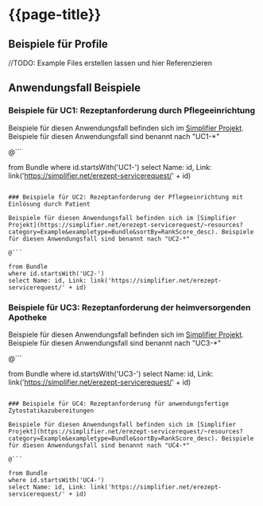 # {{page-title}}

## Beispiele für Profile

//TODO: Example Files erstellen lassen und hier Referenzieren

## Anwendungsfall Beispiele

### Beispiele für UC1: Rezeptanforderung durch Pflegeeinrichtung

Beispiele für diesen Anwendungsfall befinden sich im [Simplifier Projekt](https://simplifier.net/erezept-servicerequest/~resources?category=Example&exampletype=Bundle&sortBy=RankScore_desc). Beispiele für diesen Anwendungsfall sind benannt nach "UC1-*"

@```

from Bundle
where id.startsWith('UC1-')
select Name: id, Link: link('https://simplifier.net/erezept-servicerequest/' + id)

```

### Beispiele für UC2: Rezeptanforderung der Pflegeeinrichtung mit Einlösung durch Patient

Beispiele für diesen Anwendungsfall befinden sich im [Simplifier Projekt](https://simplifier.net/erezept-servicerequest/~resources?category=Example&exampletype=Bundle&sortBy=RankScore_desc). Beispiele für diesen Anwendungsfall sind benannt nach "UC2-*"

@```

from Bundle
where id.startsWith('UC2-')
select Name: id, Link: link('https://simplifier.net/erezept-servicerequest/' + id)

```


### Beispiele für UC3: Rezeptanforderung der heimversorgenden Apotheke

Beispiele für diesen Anwendungsfall befinden sich im [Simplifier Projekt](https://simplifier.net/erezept-servicerequest/~resources?category=Example&exampletype=Bundle&sortBy=RankScore_desc). Beispiele für diesen Anwendungsfall sind benannt nach "UC3-*"

@```

from Bundle
where id.startsWith('UC3-')
select Name: id, Link: link('https://simplifier.net/erezept-servicerequest/' + id)

```

### Beispiele für UC4: Rezeptanforderung für anwendungsfertige Zytostatikazubereitungen

Beispiele für diesen Anwendungsfall befinden sich im [Simplifier Projekt](https://simplifier.net/erezept-servicerequest/~resources?category=Example&exampletype=Bundle&sortBy=RankScore_desc). Beispiele für diesen Anwendungsfall sind benannt nach "UC4-*"

@```

from Bundle
where id.startsWith('UC4-')
select Name: id, Link: link('https://simplifier.net/erezept-servicerequest/' + id)

```